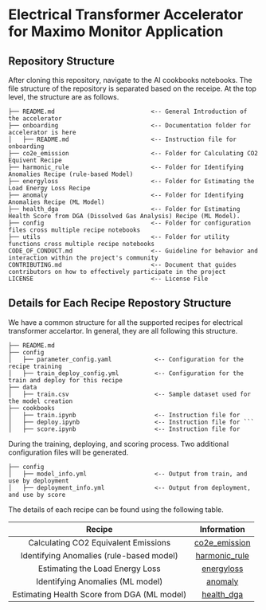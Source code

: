 # Electrical Transformer Accelerator for Maximo Monitor Application


## Repository Structure
After cloning this repository, navigate to the AI cookbooks notebooks.   The file structure of the repository is separated based on the receipe.  At the top level, the structure are as follows.

```
├── README.md                           <-- General Introduction of the accelerator
├── onboarding                          <-- Documentation folder for accelerator is here
│   ├── README.md                       <-- Instruction file for onboarding
├── co2e_emission                       <-- Folder for Calculating CO2 Equivent Recipe
├── harmonic_rule                       <-- Folder for Identifying Anomalies Recipe (rule-based Model)
├── energyloss                          <-- Folder for Estimating the Load Energy Loss Recipe
├── anomaly                             <-- Folder for Identifying Anomalies Recipe (ML Model)
├── health_dga                          <-- Folder for Estimating Health Score from DGA (Dissolved Gas Analysis) Recipe (ML Model).  
├── config                              <-- Folder for configuration files cross multiple recipe notebooks
├── utils                               <-- Folder for utility functions cross multiple recipe notebooks
CODE_OF_CONDUCT.md                      <-- Guideline for behavior and interaction within the project's community
CONTRIBUTING.md                         <-- Document that guides contributors on how to effectively participate in the project
LICENSE                                 <-- License File
```

##  Details for Each Recipe Repostory Structure

We have a common structure for all the supported recipes for electrical transformer accelartor.  In general, they are all following this structure.

```
├── README.md
├── config
│   ├── parameter_config.yaml            <-- Configuration for the recipe training
│   ├── train_deploy_config.yml          <-- Configuration for the train and deploy for this recipe
├── data
│   ├── train.csv                        <-- Sample dataset used for the model creation
├── cookbooks
│   ├── train.ipynb                      <-- Instruction file for 
│   ├── deploy.ipynb                     <-- Instruction file for ```
│   ├── score.ipynb                      <-- Instruction file for 
```



During the training, deploying, and scoring process.  Two additional configuration files will be generated.

```
├── config
│   ├── model_info.yml                   <-- Output from train, and use by deployment 
│   ├── deployment_info.yml              <-- Output from deployment, and use by score
```



The details of each recipe can be found using the following table. 

|                   Recipe                    |                 Information                 |
| :-----------------------------------------: | :-----------------------------------------: |
|    Calculating CO2 Equivalent Emissions     | [co2e_emission](../co2e_emission/README.md) |
|  Identifying Anomalies (rule-based model)   |                [harmonic_rule](../harmonic_rule/README.md)             |
|       Estimating the Load Energy Loss       |                 [energyloss](../energyloss/README.md)               |
|      Identifying Anomalies (ML model)       |                   [anomaly](../anomaly/README.md)                  |
| Estimating Health Score from DGA (ML model) |                 [health_dga](../health_dga/README.md)              |

